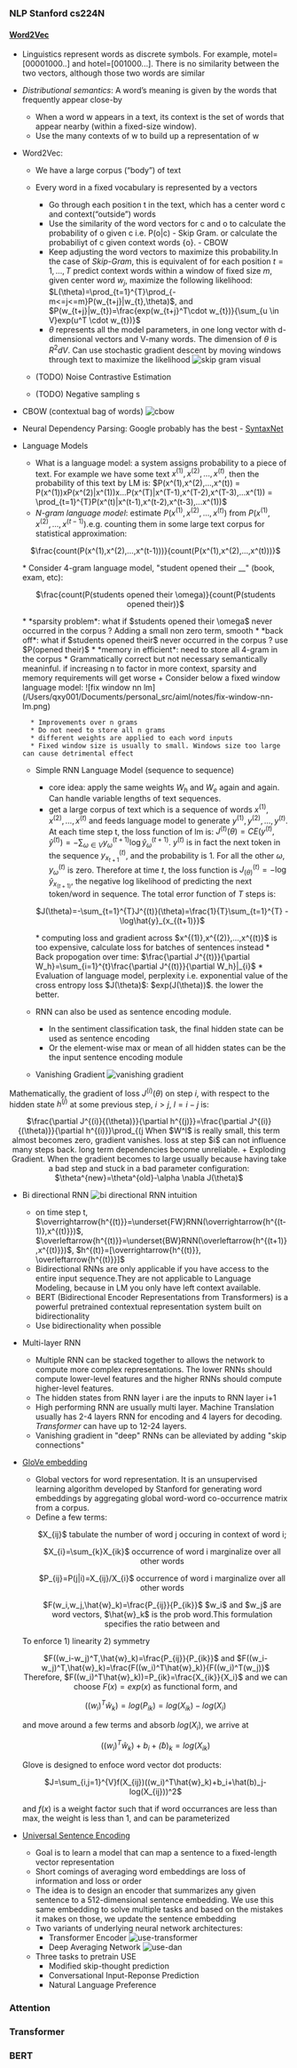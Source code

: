 ### NLP Stanford cs224N
#### [Word2Vec]()
- Linguistics represent words as discrete symbols. For example, motel=[00001000..] and hotel=[001000...]. There is no similarity between the two vectors, although those two words are similar 
- *Distributional semantics*: A word’s meaning is given
by the words that frequently appear close-by
    + When a word w appears in a text, its context is the set of words
that appear nearby (within a fixed-size window).
    + Use the many contexts of w to build up a representation of w
- Word2Vec:
    + We have a large corpus (“body”) of text
    + Every word in a fixed vocabulary is represented by a vectors
        + Go through each position t in the text, which has a center word c and context(“outside”) words 
        + Use the similarity of the word vectors for c and o to calculate the probability of o given c i.e. P(o|c) - Skip Gram. or calculate the probabiliyt of c given context words {o}. - CBOW
        + Keep adjusting the word vectors to maximize this probability.In the case of *Skip-Gram*, this is equivalent of for each position $t=1,...,T$ predict context words within a window of fixed size $m$, given center word $w_j$, maximize the following likelihood:
        $L(\theta)=\prod_{t=1}^{T}\prod_{-m<=j<=m}P(w_{t+j}|w_{t},\theta)$, 
        and $P(w_{t+j}|w_{t})=\frac{exp(w_{t+j}^T\cdot w_{t})}{\sum_{u \in V}exp(u^T \cdot w_{t})}$
        + $\theta$ represents all the model parameters, in one long vector 
        with d-dimensional vectors and V-many words. The dimension of $\theta$ is $R^2dV$. Can use stochastic gradient descent by moving windows through text to maximize the likelihood
    ![skip gram visual](/Users/qxy001/Documents/personal_src/aiml/notes/skip-gram-visual.png)

    + (TODO) Noise Contrastive Estimation 
    + (TODO) Negative sampling s
- CBOW (contextual bag of words)
![cbow](/Users/qxy001/Documents/personal_src/aiml/notes/cbow-visual.png)

- Neural Dependency Parsing: Google probably has the best - [SyntaxNet](https://ai.googleblog.com/2016/05/announcing-syntaxnet-worlds-most.html)
- Language Models
    + What is a language model: a system assigns probability to a piece of text. For example we have some text $x^{(1)},x^{(2)},...,x^{(t)}$, then the probability of this text by LM is: $P(x^(1),x^(2),...,x^(t)) = P(x^(1))xP(x^(2)|x^(1))x...P(x^(T)|x^(T-1),x^(T-2),x^(T-3),...x^(1)) = \prod_{t=1}^{T}P(x^(t)|x^(t-1),x^(t-2),x^(t-3),...x^(1))$
    + *N-gram language model*: estimate $P(x^(1),x^(2),...,x^(t))$ from $P(x^(1),x^(2),...,x^(t-1))$.e.g. counting them in some large text corpus for statistical approximation:
    <p style="text-align: center;">$\frac{count(P(x^(1),x^(2),...,x^(t-1)))}{count(P(x^(1),x^(2),...,x^(t)))}$</p>
        * Consider 4-gram language model, "student opened their __" (book, exam, etc):
        <p style="text-align: center;">$\frac{count(P(students opened their \omega)}{count(P(students opened their)}$</p>
        * *sparsity problem*: what if $students opened their \omega$ never occurred in the corpus ? Adding a small non zero term, smooth 
        * *back off*: what if $students opened their$ never occurred in the corpus ? use $P(opened their)$
        * *memory in efficient*: need to store all 4-gram in the corpus 
        * Grammatically correct but not necessary semantically meaninful. if increasing n to factor in more context, sparsity and memory requirements will get worse 
    + Consider below a fixed window language model:
    ![fix window nn lm](/Users/qxy001/Documents/personal_src/aiml/notes/fix-window-nn-lm.png)

        * Improvements over n grams 
        * Do not need to store all n grams
        * different weights are applied to each word inputs
        * Fixed window size is usually to small. Windows size too large can cause detrimental effect 
        
    + Simple RNN Language Model (sequence to sequence)
    
        * core idea: apply the same weights $W_h$ and $W_e$ again and again. Can handle variable lengths of text sequences.  
        * get a large corpus of text which is a sequence of words $x^{(1)},x^{(2)},...,x^{(t)}$ and feeds language model to generate $y^{(1)},y^{(2)},...,y^{(t)}$. At each time step t, the loss function of lm is: $J^{(t)}(\theta) = CE(y^{(t)},\hat y^{(t)})=-\sum_{\omega \in V}y_{\omega}^{(t+1)}\log\hat{y}_{\omega}^{(t+1)}$. $y^{(t)}$ is in fact the next token in the sequence $y_{x_{t+1}}^{(t)}$, and the probability is 1. For all the other $\omega$, $y_{\omega}^{(t)}$ is zero. Therefore at time $t$, the loss function is $J^{(t)}_{(\theta)} = - \log\hat{y}_{x_{(t+1)}}$, the negative log likelihood of predicting the next token/word in sequence. The total error function of $T$ steps is:
        <p style="text-align: center;">$J(\theta)=-\sum_{t=1}^{T}J^{(t)}(\theta)=\frac{1}{T}\sum_{t=1}^{T} -\log\hat{y}_{x_{(t+1)}}$</p>
        * computing loss and gradient across $x^{(1)},x^{(2)},...,x^{(t)}$ is too expensive, calculate loss for batches of sentences instead 
        * Back propogation over time: $\frac{\partial J^{(t)}}{\partial W_h}=\sum_{i=1}^{t}\frac{\partial J^{(t)}}{\partial W_h}|_{i}$
        * Evaluation of language model, perplexity i.e. exponential value of the cross entropy loss $J(\theta)$: $exp(J(\theta))$. the lower the better. 
    + RNN can also be used as sentence encoding module. 
        * In the sentiment classification task, the final hidden state can be used as sentence encoding
        * Or the element-wise max or mean of all hidden states can be the the input sentence encoding module 
    + Vanishing Gradient
![vanishing gradient](/Users/qxy001/Documents/personal_src/aiml/notes/vanishing-gradient-intuition.png)
    
Mathematically, the gradient of loss $J^{(i)}(\theta)$ on step $i$, with respect to the hidden state $h^{(j)}$ at some previous step, $i>j$, $l=i-j$
is: 
<p style="text-align: center;">$\frac{\partial J^{(i)}{(\theta)}}{\partial h^{(j)}}=\frac{\partial J^{(i)}{(\theta)}}{\partial h^{(i)}}\prod_{(j<t<i)}W_t=\frac{\partial J^{(i)}{(\theta)}}{\partial h^{(i)}}W^{l}$</p>
When $W^l$ is really small, this term almost becomes zero, gradient vanishes. loss at step $i$ can not influence many steps back. long term dependencies become unreliable. 
    + Exploding Gradient. When the gradient becomes to large usually because having take a bad step and stuck in a bad parameter configuration: $\theta^{new}=\theta^{old}-\alpha \nabla J(\theta)$

- Bi directional RNN 
![bi directional RNN intuition](/Users/qxy001/Documents/personal_src/aiml/notes/bidirectional-rnn-intuition.png)

    * on time step t, $\overrightarrow{h^{(t)}}=\underset{FW}RNN(\overrightarrow{h^{(t-1)},x^{(t)}})$, $\overleftarrow{h^{(t)}}=\underset{BW}RNN(\overleftarrow{h^{(t+1)},x^{(t)}})$, $h^{(t)}=[\overrightarrow{h^{(t)}}, \overleftarrow{h^{(t)}}]$
    * Bidirectional RNNs are only applicable if you have access to the entire input sequence.They are not applicable to Language Modeling, because in LM you only have left context available.
    *  BERT (Bidirectional Encoder Representations from Transformers) is a
powerful pretrained contextual representation system built on bidirectionality
    * Use bidirectionality when possible 
         
- Multi-layer RNN
    + Multiple RNN can be stacked together to allows the network to compute more complex representations. The lower RNNs should compute lower-level features and the higher RNNs should compute higher-level features.
    + The hidden states from RNN layer i are the inputs to RNN layer i+1
    + High performing RNN are usually multi layer. Machine Translation usually has 2-4 layers RNN for encoding and 4 layers for decoding. *Transformer* can have up to 12-24 layers. 
    + Vanishing gradient in "deep" RNNs can be alleviated by  adding "skip connections"
    
- [GloVe embedding](https://jonathan-hui.medium.com/nlp-word-embedding-glove-5e7f523999f6) 
    + Global vectors for word representation. It is an unsupervised learning algorithm developed by Stanford for generating word embeddings by aggregating global word-word co-occurrence matrix from a corpus.
    + Define a few terms: 
        <p style="text-align: center;">$X_{ij}$ tabulate the number of word j occuring in context of word i;</p>
        <p style="text-align: center;">$X_{i}=\sum_{k}X_{ik}$ occurrence of word i marginalize over all other words</p>
        <p style="text-align: center;">$P_{ij}=P(j|i)=X_{ij}/X_{i}$ occurrence of word i marginalize over all other words</p>
        <p style="text-align: center;">$F(w_i,w_j,\hat{w}_k)=\frac{P_{ij}}{P_{ik}}$ $w_i$ and $w_j$ are word vectors, $\hat{w}_k$ is the prob word.This formulation specifies the ratio between <i,j> and <i,k></p>
    To enforce 1) linearity 2) symmetry 
        <p style="text-align: center;">$F((w_i-w_j)^T,\hat{w}_k)=\frac{P_{ij}}{P_{ik}}$ and $F((w_i-w_j)^T,\hat{w}_k)=\frac{F((w_i)^T\hat{w}_k)}{F((w_i)^T(w_j)}$
    Therefore, $F((w_i)^T\hat{w}_k))=P_{ik}=\frac{X_{ik}}{X_i}$ and we can choose $F(x)=exp(x)$ as functional form, and 
        <p style="text-align: center;">$((w_i)^T\hat{w}_k)=log(P_{ik})=log(X_{ik})-log(X_i)$</p>
    and move around a few terms and absorb $log(X_i)$, we arrive at 
        <p style="text-align: center;">$((w_i)^T\hat{w}_k)+b_i+\hat(b)_k=log(X_{ik})$</p>
    Glove is designed to enfoce word vector dot products:
        <p style="text-align: center;">$J=\sum_{i,j=1}^{V}f(X_{ij})((w_i)^T\hat{w}_k)+b_i+\hat(b)_j-log(X_{ij}))^2$</p> and $f(x)$ is a weight factor such that if word occurrances are less than max, the weight is less than 1, and can be parameterized 

- [Universal Sentence Encoding](https://amitness.com/2020/06/universal-sentence-encoder/) 
    + Goal is to learn a model that can map a sentence to a fixed-length vector representation
    + Short comings of averaging word embeddings are loss of information and loss or order 
    + The idea is to design an encoder that summarizes any given sentence to a 512-dimensional sentence embedding. We use this same embedding to solve multiple tasks and based on the mistakes it makes on those, we update the sentence embedding 
    + Two variants of underlying neural network architectures:
        * Transformer Encoder 
    ![use-transformer](/Users/qxy001/Documents/personal_src/aiml/notes/use-transformer.png)   
        * Deep Averaging Network 
    ![use-dan](/Users/qxy001/Documents/personal_src/aiml/notes/use-dan.png)
    + Three tasks to pretrain USE
        * Modified skip-thought prediction 
        * Conversational Input-Reponse Prediction 
        * Natural Language Preference 


### Attention
### Transformer
### BERT
